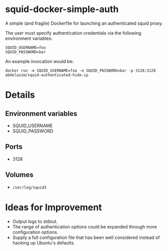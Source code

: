squid-docker-simple-auth
========================

A simple (and fragile) Dockerfile for launching an authenticated squid proxy.

The user must specify authentication credentials via the following environment variables:

```
SQUID_USERNAME=foo
SQUID_PASSWORD=bar
```

An example invocation would be:

```
docker run -e SQUID_USERNAME=foo -e SQUID_PASSWORD=bar -p 3128:3128 abdelazim/squid-authenticated-hide-ip
```

Details
=======

Environment variables
---------------------

* SQUID_USERNAME
* SQUID_PASSWORD

Ports
-----

* 3128

Volumes
-------

* `/var/log/squid3`

Ideas for Improvement
=====================

* Output logs to stdout.
* The range of authentication options could be expanded through more configuration options.
* Supply a full configuration file that has been well considered instead of hacking up Ubuntu's defaults.
